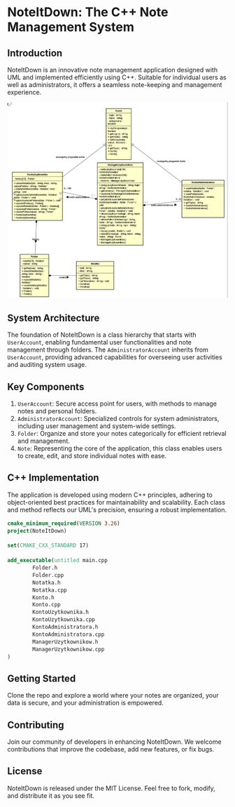 # NoteItDown: The C++ Note Management System

## Introduction

NoteItDown is an innovative note management application designed with UML and implemented efficiently using C++. Suitable for individual users as well as administrators, it offers a seamless note-keeping and management experience.

![UML Diagram](UML_Diagram.png)

## System Architecture

The foundation of NoteItDown is a class hierarchy that starts with `UserAccount`, enabling fundamental user functionalities and note management through folders. The `AdministratorAccount` inherits from `UserAccount`, providing advanced capabilities for overseeing user activities and auditing system usage.

## Key Components

1. `UserAccount`: Secure access point for users, with methods to manage notes and personal folders.
2. `AdministratorAccount`: Specialized controls for system administrators, including user management and system-wide settings.
3. `Folder`: Organize and store your notes categorically for efficient retrieval and management.
4. `Note`: Representing the core of the application, this class enables users to create, edit, and store individual notes with ease.

## C++ Implementation

The application is developed using modern C++ principles, adhering to object-oriented best practices for maintainability and scalability. Each class and method reflects our UML's precision, ensuring a robust implementation.

```cmake
cmake_minimum_required(VERSION 3.26)
project(NoteItDown)

set(CMAKE_CXX_STANDARD 17)

add_executable(untitled main.cpp
        Folder.h
        Folder.cpp
        Notatka.h
        Notatka.cpp
        Konto.h
        Konto.cpp
        KontoUzytkownika.h
        KontoUzytkownika.cpp
        KontoAdministratora.h
        KontoAdministratora.cpp
        ManagerUzytkownikow.h
        ManagerUzytkownikow.cpp
)
```

## Getting Started

Clone the repo and explore a world where your notes are organized, your data is secure, and your administration is empowered.

## Contributing

Join our community of developers in enhancing NoteItDown. We welcome contributions that improve the codebase, add new features, or fix bugs.

## License

NoteItDown is released under the MIT License. Feel free to fork, modify, and distribute it as you see fit.

